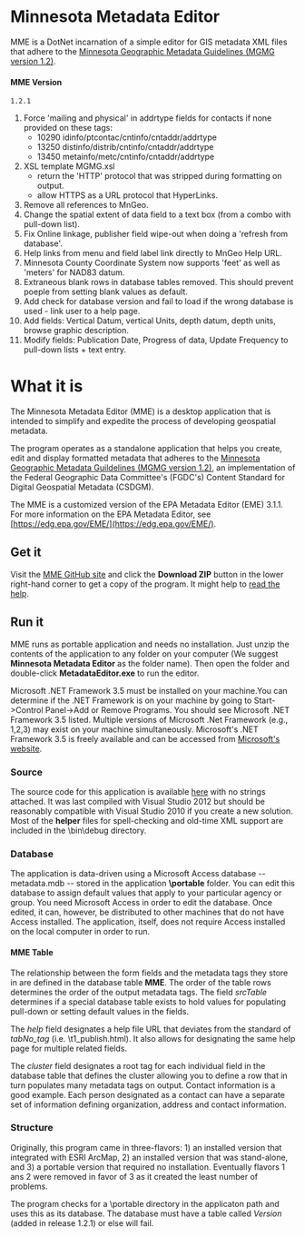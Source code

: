 Minnesota Metadata Editor
==========

MME is a DotNet incarnation of a simple editor for GIS metadata XML files that adhere to the [Minnesota Geographic Metadata Guidelines (MGMG version 1.2)](http://www.mngeo.state.mn.us/committee/standards/mgmg/metadata.htm). 

#### MME Version
    1.2.1

1. Force 'mailing and physical' in addrtype fields for contacts if none provided on these tags:
    * 10290 idinfo/ptcontac/cntinfo/cntaddr/addrtype
    * 13250 distinfo/distrib/cntinfo/cntaddr/addrtype
    * 13450 metainfo/metc/cntinfo/cntaddr/addrtype
2. XSL template MGMG.xsl
   * return the 'HTTP' protocol that was stripped during formatting on output.
   * allow HTTPS as a URL protocol that HyperLinks.
3. Remove all references to MnGeo.
4. Change the spatial extent of data field to a text box (from a combo with pull-down list).
5. Fix Online linkage, publisher field wipe-out when doing a 'refresh from database'.
6. Help links from menu and field label link directly to MnGeo Help URL.
7. Minnesota County Coordinate System now supports 'feet' as well as 'meters' for NAD83 datum.
8. Extraneous blank rows in database tables removed. This should prevent poeple from setting blank values as default.
9. Add check for database version and fail to load if the wrong database is used - link user to a help page.
10. Add fields: Vertical Datum, vertical Units, depth datum, depth units, browse graphic description.
11. Modify fields: Publication Date, Progress of data, Update Frequency to pull-down lists + text entry.   

What it is
==========
The Minnesota Metadata Editor (MME) is a desktop application that is intended to simplify and expedite the process of developing geospatial metadata.  

The program operates as a standalone application that helps you create, edit and display formatted metadata that adheres to the [Minnesota Geographic Metadata Guildelines (MGMG version 1.2)](http://www.mngeo.state.mn.us/committee/standards/mgmg/metadata.htm), an implementation of the Federal Geographic Data Committee's (FGDC's) Content Standard for Digital Geospatial Metadata (CSDGM).  

The MME is a customized version of the EPA Metadata Editor (EME) 3.1.1.  For more information on the EPA Metadata Editor, see [https://edg.epa.gov/EME/](https://edg.epa.gov/EME/). 

## Get it

Visit the [MME GitHub site](https://github.com/MetropolitanCouncil/MME) and click the **Download ZIP** button in the lower right-hand corner to get a copy of the program. It might help to [read the help](http://www.mngeo.state.mn.us/chouse/mme/help).

## Run it
MME runs as portable application and needs no installation. Just unzip the contents of the application to any folder on your computer (We suggest **Minnesota Metadata Editor** as the folder name). Then open the folder and double-click **MetadataEditor.exe** to run the editor. 

Microsoft .NET Framework 3.5 must be installed on your machine.You can determine if the .NET Framework is on your machine by going to Start->Control Panel->Add or Remove Programs. 
You should see Microsoft .NET Framework 3.5 listed.  Multiple versions of Microsoft .Net Framework (e.g., 1,2,3) may exist on your machine simultaneously. Microsoft's .NET Framework 3.5 is freely available and can be accessed from [Microsoft's website](http://www.microsoft.com/download/en/details.aspx?displaylang=en&id=21).

### Source
The source code for this application is available [here](https://github.com/MetropolitanCouncil/MME-source) with no strings attached. It was last compiled with Visual Studio 2012 but should be reasonably compatible with Visual Studio 2010 if you create a new solution. Most of the **helper** files for spell-checking and old-time XML support are included in the \bin\debug directory.

### Database
The application is data-driven using a Microsoft Access database -- metadata.mdb -- stored in the application **\portable** folder. You can edit this database to assign default values that apply to your particular agency or group. You need Microsoft Access in order to edit the database. Once edited, it can, however, be distributed to other machines that do not have Access installed. The application, itself, does not require Access installed on the local computer in order to run.

#### MME Table
The relationship between the form fields and the metadata tags they store in are defined in the database table **MME**. The order of the table rows determines the order of the output metadata tags. The field *srcTable* determines if a special database table exists to hold values for populating pull-down or setting default values in the fields.

The *help* field designates a help file URL that deviates from the standard of *tabNo_tag* (i.e. \t1_publish.html). It also allows for designating the same help page for multiple related fields. 

The *cluster* field designates a root tag for each individual field in the database table that defines the cluster allowing you to define a row that in turn populates many metadata tags on output. Contact information is a good example. Each person designated as a contact can have a separate set of information defining organization, address and contact information.

### Structure
Originally, this program came in three-flavors: 1) an installed version that integrated with ESRI ArcMap, 2) an installed version that was stand-alone, and 3) a portable version that required no installation. Eventually flavors 1 ans 2 were removed in favor of 3 as it created the least number of problems. 

The program checks for a \portable directory in the applicaton path and uses this as its database. The database must have a table called *Version* (added in release 1.2.1) or else will fail.



